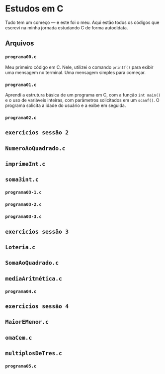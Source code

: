 # Estudos em C

Tudo tem um começo — e este foi o meu. Aqui estão todos os códigos que escrevi na minha jornada estudando C de forma autodidata.

## Arquivos

### `programa00.c`
Meu primeiro código em C. Nele, utilizei o comando `printf()` para exibir uma mensagem no terminal. Uma mensagem simples para começar.

### `programa01.c`
Aprendi a estrutura básica de um programa em C, com a função `int main()` e o uso de variáveis inteiras, com parâmetros solicitados em um `scanf()`. O programa solicita a idade do usuário e a exibe em seguida.

### `programa02.c`

## `exercicios sessão 2`

## `NumeroAoQuadrado.c`

## `imprimeInt.c`

## `soma3int.c`

### `programa03-1.c`

### `programa03-2.c`

### `programa03-3.c`

## `exercicios sessão 3`

## `Loteria.c`

## `SomaAoQuadrado.c`

## `mediaAritmética.c`

### `programa04.c`

## `exercicios sessão 4`

## `MaiorEMenor.c`

## `omaCem.c`

## `multiplosDeTres.c`

### `programa05.c`
